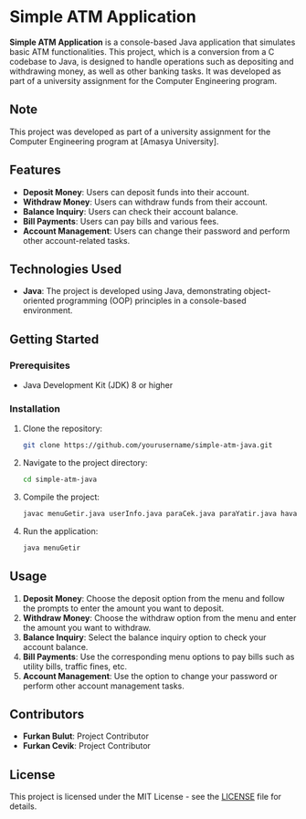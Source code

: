 # Simple ATM Application

**Simple ATM Application** is a console-based Java application that simulates basic ATM functionalities. This project, which is a conversion from a C codebase to Java, is designed to handle operations such as depositing and withdrawing money, as well as other banking tasks. It was developed as part of a university assignment for the Computer Engineering program.

## Note

This project was developed as part of a university assignment for the Computer Engineering program at [Amasya University].
## Features

- **Deposit Money**: Users can deposit funds into their account.
- **Withdraw Money**: Users can withdraw funds from their account.
- **Balance Inquiry**: Users can check their account balance.
- **Bill Payments**: Users can pay bills and various fees.
- **Account Management**: Users can change their password and perform other account-related tasks.

## Technologies Used

- **Java**: The project is developed using Java, demonstrating object-oriented programming (OOP) principles in a console-based environment.

## Getting Started

### Prerequisites

- Java Development Kit (JDK) 8 or higher

### Installation

1. Clone the repository:

    ```bash
    git clone https://github.com/yourusername/simple-atm-java.git
    ```

2. Navigate to the project directory:

    ```bash
    cd simple-atm-java
    ```

3. Compile the project:

    ```bash
    javac menuGetir.java userInfo.java paraCek.java paraYatir.java havaleEft.java ibanSorgula.java faturaOde.java ehliyetOde.java osymOde.java trafikOde.java vergiOde.java sifreDegistir.java
    ```

4. Run the application:

    ```bash
    java menuGetir
    ```

## Usage

1. **Deposit Money**: Choose the deposit option from the menu and follow the prompts to enter the amount you want to deposit.
2. **Withdraw Money**: Choose the withdraw option from the menu and enter the amount you want to withdraw.
3. **Balance Inquiry**: Select the balance inquiry option to check your account balance.
4. **Bill Payments**: Use the corresponding menu options to pay bills such as utility bills, traffic fines, etc.
5. **Account Management**: Use the option to change your password or perform other account management tasks.

## Contributors

- **Furkan Bulut**: Project Contributor
- **Furkan Cevik**: Project Contributor

## License

This project is licensed under the MIT License - see the [LICENSE](LICENSE) file for details.

